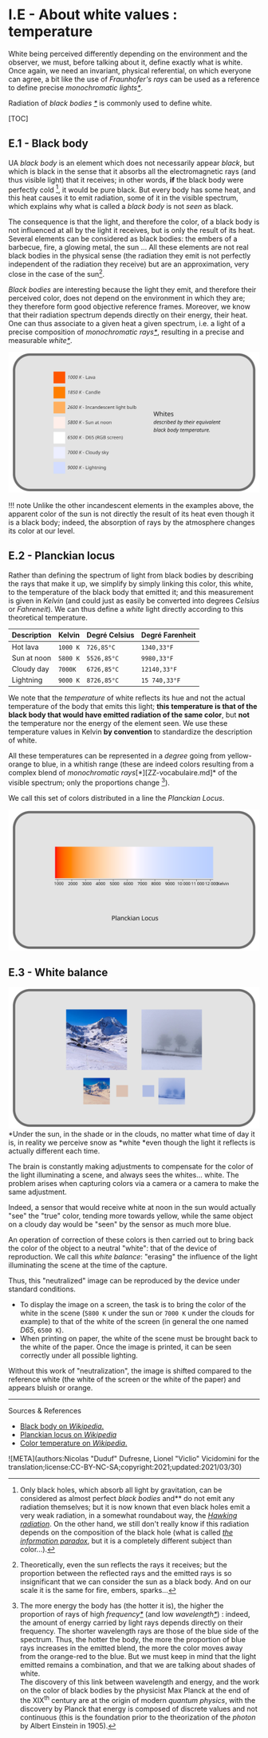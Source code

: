 # I.E - About white values : temperature

White being perceived differently depending on the environment and the observer, we must, before talking about it, define exactly what is white. Once again, we need an invariant, physical referential, on which everyone can agree, a bit like the use of *Fraunhofer's rays* can be used as a reference to define precise *monochromatic lights[\*](ZZ-vocabulaire.md)*.

Radiation of *black bodies [\*](ZZ-vocabulaire.md)* is commonly used to define white.

[TOC]

## E.1 - Black body

UA *black body* is an element which does not necessarily appear *black*, but which is black in the sense that it absorbs all the electromagnetic rays (and thus visible light) that it receives; in other words, **if** the black body were perfectly cold [^1], it would be pure black. But every body has some heat, and this heat causes it to emit radiation, some of it in the visible spectrum, which explains why what is called a *black body* is not *seen* as black.

The consequence is that the light, and therefore the color, of a black body is not influenced at all by the light it receives, but is only the result of its heat. Several elements can be considered as black bodies: the embers of a barbecue, fire, a glowing metal, the sun ... All these elements are not real black bodies in the physical sense (the radiation they emit is not perfectly independent of the radiation they receive) but are an approximation, very close in the case of the sun[^2].

*Black bodies* are interesting because the light they emit, and therefore their perceived color, does not depend on the environment in which they are; they therefore form good objective reference frames. Moreover, we know that their radiation spectrum depends directly on their energy, their heat. One can thus associate to a given heat a given spectrum, i.e. a light of a precise composition of *monochromatic rays[\*](ZZ-vocabulaire.md)*, resulting in a precise and measurable *white[\*](ZZ-vocabulaire.md)*.

*![Spreadsheet of some colors according to their temperature](img/temperature.svg)*

!!! note
    Unlike the other incandescent elements in the examples above, the apparent color of the sun is not directly the result of its heat even though it is a black body; indeed, the absorption of rays by the atmosphere changes its color at our level.

## E.2 - Planckian locus

Rather than defining the spectrum of light from black bodies by describing the rays that make it up, we simplify by simply linking this color, this white, to the temperature of the black body that emitted it; and this measurement is given in *Kelvin* (and could just as easily be converted into degrees *Celsius* or *Fahreneit*). We can thus define a *white* light directly according to this theoretical temperature.

| Description | Kelvin | Degré Celsius | Degré Farenheit |
|---|---|---|---|
| Hot lava | `1000 K` | `726,85°C` | `1340,33°F` |
| Sun at noon | `5800 K` | `5526,85°C` | `9980,33°F` |
| Cloudy day | `7000K` | `6726,85°C` | `12140,33°F` |
| Lightning | `9000 K` | `8726,85°C` | `15 740,33°F` |

We note that the *temperature* of white reflects its hue and not the actual temperature of the body that emits this light; **this temperature is that of the black body that would have emitted radiation of the same color**, but **not** the temperature nor the energy of the element seen. We use these temperature values in Kelvin **by convention** to standardize the description of white.

All these temperatures can be represented in a *degree* going from yellow-orange to blue, in a whitish range (these are indeed colors resulting from a complex blend of *monochromatic rays*[\*][ZZ-vocabulaire.md]* of the visible spectrum; only the proportions change [^3]).

We call this set of colors distributed in a line the *Planckian Locus*.

*![Planckian Locus with temperatures](img/planckian-locus.svg)*

## E.3 - White balance

*![Photos of snowy landscape at different times of the day](img/snow.svg)*  
*Under the sun, in the shade or in the clouds, no matter what time of day it is, in reality we perceive snow as *white *even though the light it reflects is actually different each time.

The brain is constantly making adjustments to compensate for the color of the light illuminating a scene, and always sees the whites... white. The problem arises when capturing colors via a camera or a camera to make the same adjustment.

Indeed, a sensor that would receive white at noon in the sun would actually "see" the "true" color, tending more towards yellow, while the same object on a cloudy day would be "seen" by the sensor as much more blue.

An operation of correction of these colors is then carried out to bring back the color of the object to a neutral "white": that of the device of reproduction. We call this *white balance*: "erasing" the influence of the light illuminating the scene at the time of the capture.

Thus, this "neutralized" image can be reproduced by the device under standard conditions.

- To display the image on a screen, the task is to bring the color of the white in the scene (`5800 K` under the sun or `7000 K` under the clouds for example) to that of the white of the screen (in general the one named *D65*, `6500 K`).
- When printing on paper, the white of the scene must be brought back to the white of the paper. Once the image is printed, it can be seen correctly under all possible lighting.

Without this work of "neutralization", the image is shifted compared to the reference white (the white of the screen or the white of the paper) and appears bluish or orange.

----
Sources & References

- [Black body on *Wikipedia*.](https://en.wikipedia.org/wiki/Black_body)
- [Planckian locus on *Wikipedia*](https://en.wikipedia.org/wiki/Planckian_locus)
- [Color temperature on *Wikipedia*.](https://en.wikipedia.org/wiki/Color_temperature)

[^1]:
    Only black holes, which absorb all light by gravitation, can be considered as almost perfect *black bodies* and** do not emit any radiation themselves; but it is now known that even black holes emit a very weak radiation, in a somewhat roundabout way, the *[Hawking radiation](https://fr.wikipedia.org/wiki/%C3%89vaporation_des_trous_noirs)*. On the other hand, we still don't really know if this radiation depends on the composition of the black hole (what is called *[the information paradox](https://fr.wikipedia.org/wiki/Paradoxe_de_l%27information)*, but it is a completely different subject than color...).
[^2]:
    Theoretically, even the sun reflects the rays it receives; but the proportion between the reflected rays and the emitted rays is so insignificant that we can consider the sun as a black body. And on our scale it is the same for fire, embers, sparks...
[^3]:
    The more energy the body has (the hotter it is), the higher the proportion of rays of high *frequency[\*](ZZ-vocabulaire.md)* (and low *wavelength[\*](ZZ-vocabulaire.md)*) : indeed, the amount of energy carried by light rays depends directly on their frequency. The shorter wavelength rays are those of the blue side of the spectrum. Thus, the hotter the body, the more the proportion of blue rays increases in the emitted blend, the more the color moves away from the orange-red to the blue. But we must keep in mind that the light emitted remains a combination, and that we are talking about shades of white.  
    The discovery of this link between wavelength and energy, and the work on the color of black bodies by the physicist Max Planck at the end of the XIX<sup>th</sup> century are at the origin of modern *quantum physics*, with the discovery by Planck that energy is composed of discrete values and not continuous (this is the foundation prior to the theorization of the *photon* by Albert Einstein in 1905).

![META](authors:Nicolas "Duduf" Dufresne, Lionel "Viclio" Vicidomini for the translation;license:CC-BY-NC-SA;copyright:2021;updated:2021/03/30)